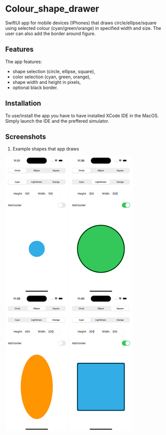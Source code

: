 # Colour_shape_drawer

SwiftUI app for mobile devices (IPhones) that draws circle/ellipse/square using selected colour (cyan/green/orange) in specified width and size. The user can also add the border around figure.

## Features

The app features:
 - shape selection (circle, ellipse, square),
 - color selection (cyan, green, orange),
 - shape width and height in pixels,
 - optional black border.

## Installation

To use/install the app you have to have installed XCode IDE in the MacOS. Simply launch the IDE and the preffered simulator.

## Screenshots

1. Example shapes that app draws

<span>
<img src="https://github.com/RobertNeat/Colour_shape_drawer/blob/main/screenshots/1_first_launch.png" width="200"/>
<img src="https://github.com/RobertNeat/Colour_shape_drawer/blob/main/screenshots/2_circle_green.png" width="200"/>
<img src="https://github.com/RobertNeat/Colour_shape_drawer/blob/main/screenshots/3_orange_ellipse.png" width="200"/>
<img src="https://github.com/RobertNeat/Colour_shape_drawer/blob/main/screenshots/4_cyan_square.png" width="200"/>
</span>
